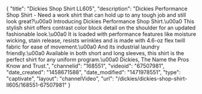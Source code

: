 {
    "title": "Dickies Shop Shirt LL605",
    "description": "Dickies Performance Shop Shirt - Need a work shirt that can hold up to any tough job and still look great?\u00a0 Introducing Dickies Performance Shop Shirt.\u00a0 This stylish shirt offers contrast color block detail on the shoulder for an updated fashionable look.\u00a0 It is loaded with performance features like moisture wicking, stain release, resists wrinkles and is made with 4.6-oz flex twill fabric for ease of movement.\u00a0 And its industrial laundry friendly.\u00a0 Available in both short and long sleeves, this shirt is the perfect shirt for any uniform program.\u00a0 Dickies, The Name the Pros Know and Trust.",
    "channelid": "168551",
    "videoid": "67507981",
    "date_created": "1458671588",
    "date_modified": "1471978551",
    "type": "captivate",
    "layout": "channelVideo",
    "url": "\/dickies\/dickies-shop-shirt-ll605\/168551-67507981"
}